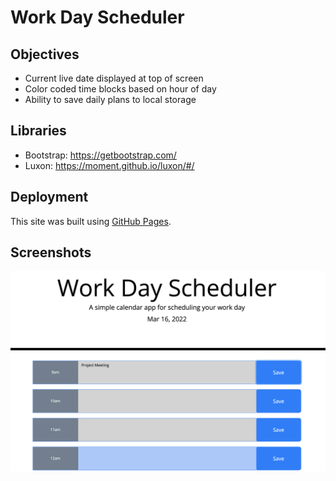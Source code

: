 # Work Day Scheduler

## Objectives

- Current live date displayed at top of screen
- Color coded time blocks based on hour of day
- Ability to save daily plans to local storage

## Libraries

- Bootstrap: https://getbootstrap.com/
- Luxon: https://moment.github.io/luxon/#/

## Deployment

This site was built using [GitHub Pages](https://bganser15.github.io/challengeFive/).

## Screenshots

![Workday Scheduler Webpage Screenshot](/assets/images/workdayLanding.png)
